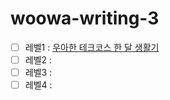 # woowa-writing-3

- [ ] 레벨1 : [우아한 테크코스 한 달 생활기](level1.md)  
- [ ] 레벨2 :  
- [ ] 레벨3 :  
- [ ] 레벨4 : 